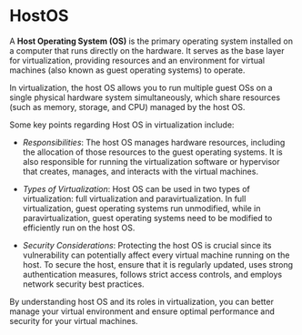 # HostOS

A **Host Operating System (OS)** is the primary operating system installed on a computer that runs directly on the hardware. It serves as the base layer for virtualization, providing resources and an environment for virtual machines (also known as guest operating systems) to operate.

In virtualization, the host OS allows you to run multiple guest OSs on a single physical hardware system simultaneously, which share resources (such as memory, storage, and CPU) managed by the host OS.

Some key points regarding Host OS in virtualization include:

- _Responsibilities_: The host OS manages hardware resources, including the allocation of those resources to the guest operating systems. It is also responsible for running the virtualization software or hypervisor that creates, manages, and interacts with the virtual machines.

- _Types of Virtualization_: Host OS can be used in two types of virtualization: full virtualization and paravirtualization. In full virtualization, guest operating systems run unmodified, while in paravirtualization, guest operating systems need to be modified to efficiently run on the host OS.

- _Security Considerations_: Protecting the host OS is crucial since its vulnerability can potentially affect every virtual machine running on the host. To secure the host, ensure that it is regularly updated, uses strong authentication measures, follows strict access controls, and employs network security best practices.

By understanding host OS and its roles in virtualization, you can better manage your virtual environment and ensure optimal performance and security for your virtual machines.

